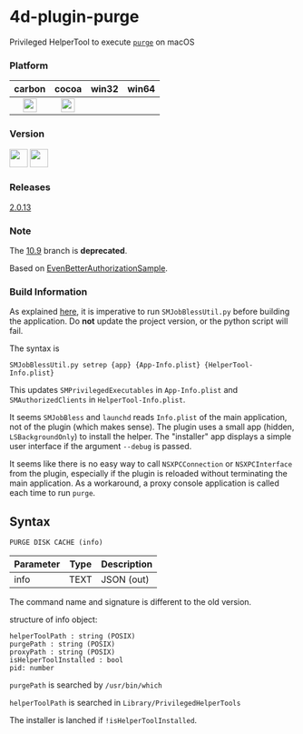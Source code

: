 4d-plugin-purge
===============

Privileged HelperTool to execute [``purge``](https://developer.apple.com/legacy/library/documentation/Darwin/Reference/ManPages/man8/purge.8.html) on macOS

### Platform

| carbon | cocoa | win32 | win64 |
|:------:|:-----:|:---------:|:---------:|
|<img src="https://cloud.githubusercontent.com/assets/1725068/22371562/1b091f0a-e4db-11e6-8458-8653954a7cce.png" width="24" height="24" />|<img src="https://cloud.githubusercontent.com/assets/1725068/22371562/1b091f0a-e4db-11e6-8458-8653954a7cce.png" width="24" height="24" />|||

### Version

<img src="https://cloud.githubusercontent.com/assets/1725068/18940649/21945000-8645-11e6-86ed-4a0f800e5a73.png" width="32" height="32" /> <img src="https://cloud.githubusercontent.com/assets/1725068/18940648/2192ddba-8645-11e6-864d-6d5692d55717.png" width="32" height="32" />

### Releases

[2.0.13](https://github.com/miyako/4d-plugin-purge/releases/tag/2.0.13)

### Note

The [10.9](https://github.com/miyako/4d-plugin-purge/tree/10.9) branch is **deprecated**.

Based on [EvenBetterAuthorizationSample](https://developer.apple.com/library/content/samplecode/EvenBetterAuthorizationSample/Introduction/Intro.html).

### Build Information

As explained [here](https://github.com/atnan/SMJobBlessXPC/issues/7), it is imperative to run ``SMJobBlessUtil.py`` before building the application. Do **not** update the project version, or the python script will fail.

The syntax is 

```
SMJobBlessUtil.py setrep {app} {App-Info.plist} {HelperTool-Info.plist}
```

This updates ``SMPrivilegedExecutables`` in ``App-Info.plist`` and ``SMAuthorizedClients`` in ``HelperTool-Info.plist``.

It seems ``SMJobBless`` and ``launchd`` reads ``Info.plist`` of the main application, not of the plugin (which makes sense). The plugin uses a small app (hidden, ``LSBackgroundOnly``) to install the helper. The "installer" app displays a simple user interface if the argument ``--debug`` is passed.

It seems like there is no easy way to call ``NSXPCConnection`` or ``NSXPCInterface`` from the plugin, especially if the plugin is reloaded without terminating the main application. As a workaround, a proxy console application is called each time to run ``purge``.

## Syntax

```
PURGE DISK CACHE (info)
```

Parameter|Type|Description
------------|------------|----
info|TEXT|JSON (out)

The command name and signature is different to the old version.

structure of info object:

```
helperToolPath : string (POSIX)
purgePath : string (POSIX)
proxyPath : string (POSIX)
isHelperToolInstalled : bool
pid: number 
```

``purgePath`` is searched by ``/usr/bin/which``

``helperToolPath`` is searched in ``Library/PrivilegedHelperTools``

The installer is lanched if ``!isHelperToolInstalled``.
